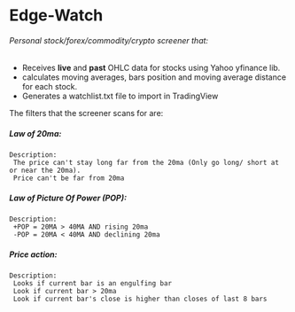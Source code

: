 # Edge-Watch

###### Personal stock/forex/commodity/crypto screener that:


- Receives **live** and **past** OHLC data for stocks using Yahoo yfinance lib.
- calculates moving averages, bars position and moving average distance for each stock. 
- Generates a watchlist.txt file to import in TradingView

The filters that the screener scans for are: 

##### Law of 20ma:
	Description:			
	 The price can't stay long far from the 20ma (Only go long/ short at or near the 20ma).
	 Price can't be far from 20ma

##### Law of Picture Of Power (POP):
	Description: 
	 +POP = 20MA > 40MA AND rising 20ma
	 -POP = 20MA < 40MA AND declining 20ma

##### Price action:
	Description: 
	 Looks if current bar is an engulfing bar
	 Look if current bar > 20ma
	 Look if current bar's close is higher than closes of last 8 bars

